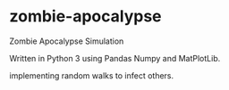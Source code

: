 # zombie-apocalypse
Zombie Apocalypse Simulation

Written in Python 3 using Pandas Numpy and MatPlotLib.

implementing random walks to infect others.
